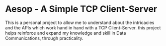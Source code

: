 # Aesop - A Simple TCP Client-Server
This is a personal project to allow me to understand about the intricacies and the APIs which work hand in hand with a TCP Client-Server.
this project helps reinforce and expand my knowledge and skill in Data Communications, through practicality.
